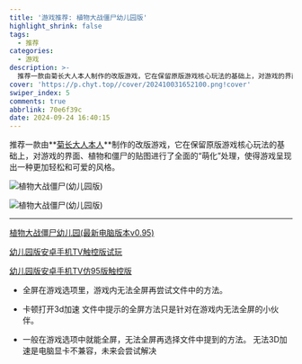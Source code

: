 ```yaml
---
title: '游戏推荐: 植物大战僵尸幼儿园版'
highlight_shrink: false
tags:
  - 推荐
categories:
  - 游戏
description: >-
  推荐一款由菊长大人本人制作的改版游戏，它在保留原版游戏核心玩法的基础上，对游戏的界面、植物和僵尸的贴图进行了全面的“萌化”处理，使得游戏呈现出一种更加轻松和可爱的风格。
cover: 'https://p.chyt.top//cover/202410031652100.png!cover'
swiper_index: 5
comments: true
abbrlink: 70e6f39c
date: 2024-09-24 16:40:15
---
```




推荐一款由**[菊长大人本人](https://space.bilibili.com/345047054?spm_id_from=333.337.0.0)**制作的改版游戏，它在保留原版游戏核心玩法的基础上，对游戏的界面、植物和僵尸的贴图进行了全面的“萌化”处理，使得游戏呈现出一种更加轻松和可爱的风格。

![植物大战僵尸(幼儿园版)](https://p.chyt.top//blogimg/202410031629991.png!blogimg)

![植物大战僵尸(幼儿园版)](https://p.chyt.top//blogimg/202410031630493.png!blogimg)

---

[植物大战僵尸幼儿园(最新电脑版本v0.95)](https://pan.quark.cn/s/cfa0f179d4a5)

[幼儿园版安卓手机TV触控版试玩](https://pan.quark.cn/s/5fecfdc7c995)

[幼儿园版安卓手机TV仿95版触控版](https://pan.quark.cn/s/fe2dfe7e907b)

- 全屏在游戏选项里，游戏内无法全屏再尝试文件中的方法。

- 卡顿打开3d加速 文件中提示的全屏方法只是针对在游戏内无法全屏的小伙伴。

- 一般在游戏选项中就能全屏，无法全屏再选择文件中提到的方法。 无法3D加速是电脑显卡不兼容，未来会尝试解决